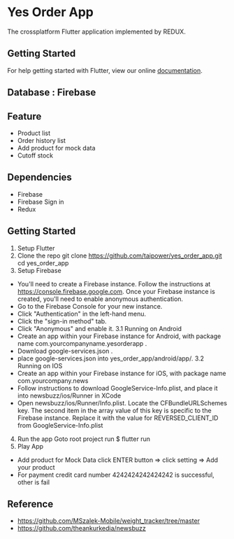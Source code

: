 # Yes Order App

The crossplatform Flutter application implemented by REDUX.

## Getting Started

For help getting started with Flutter, view our online
[documentation](https://flutter.io/).

## Database : Firebase

## Feature
- Product list
- Order history list
- Add product for mock data
- Cutoff stock

## Dependencies
- Firebase
- Firebase Sign in
- Redux

## Getting Started
1. Setup Flutter
2. Clone the repo
git clone https://github.com/taipower/yes_order_app.git
cd yes_order_app
3. Setup Firebase
- You'll need to create a Firebase instance. Follow the instructions at https://console.firebase.google.com.
Once your Firebase instance is created, you'll need to enable anonymous authentication.
- Go to the Firebase Console for your new instance.
- Click "Authentication" in the left-hand menu.
- Click the "sign-in method" tab.
- Click "Anonymous" and enable it.
3.1 Running on Android
- Create an app within your Firebase instance for Android, with package name com.yourcompanyname.yesorderapp .
- Download google-services.json . 
- place google-services.json into yes_order_app/android/app/.
3.2 Running on IOS
- Create an app within your Firebase instance for iOS, with package name com.yourcompany.news
- Follow instructions to download GoogleService-Info.plist, and place it into newsbuzz/ios/Runner in XCode
- Open newsbuzz/ios/Runner/Info.plist. Locate the CFBundleURLSchemes key. The second item in the array value of this key is specific to the Firebase instance. Replace it with the value for REVERSED_CLIENT_ID from GoogleService-Info.plist
4. Run the app
Goto root project run
$ flutter run
5. Play App
- Add product for Mock Data click ENTER button => click setting => Add your product
- For payment credit card number 4242424242424242 is successful, other is fail

## Reference
- https://github.com/MSzalek-Mobile/weight_tracker/tree/master
- https://github.com/theankurkedia/newsbuzz


